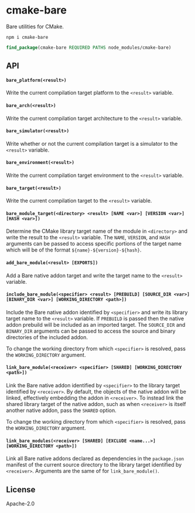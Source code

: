 # cmake-bare

Bare utilities for CMake.

```
npm i cmake-bare
```

```cmake
find_package(cmake-bare REQUIRED PATHS node_modules/cmake-bare)
```

## API

#### `bare_platform(<result>)`

Write the current compilation target platform to the `<result>` variable.

#### `bare_arch(<result>)`

Write the current compilation target architecture to the `<result>` variable.

#### `bare_simulator(<result>)`

Write whether or not the current compilation target is a simulator to the `<result>` variable.

#### `bare_environment(<result>)`

Write the current compilation target environment to the `<result>` variable.

#### `bare_target(<result>)`

Write the current compilation target to the `<result>` variable.

#### `bare_module_target(<directory> <result> [NAME <var>] [VERSION <var>] [HASH <var>])`

Determine the CMake library target name of the module in `<directory>` and write the result to the `<result>` variable. The `NAME`, `VERSION`, and `HASH` arguments can be passed to access specific portions of the target name which will be of the format `${name}-${version}-${hash}`.

#### `add_bare_module(<result> [EXPORTS])`

Add a Bare native addon target and write the target name to the `<result>` variable.

#### `include_bare_module(<specifier> <result> [PREBUILD] [SOURCE_DIR <var>] [BINARY_DIR <var>] [WORKING_DIRECTORY <path>])`

Include the Bare native addon identified by `<specifier>` and write its library target name to the `<result>` variable. If `PREBUILD` is passed then the native addon prebuild will be included as an imported target. The `SOURCE_DIR` and `BINARY_DIR` arguments can be passed to access the source and binary directories of the included addon.

To change the working directory from which `<specifier>` is resolved, pass the `WORKING_DIRECTORY` argument.

#### `link_bare_module(<receiver> <specifier> [SHARED] [WORKING_DIRECTORY <path>])`

Link the Bare native addon identified by `<specifier>` to the library target identified by `<receiver>`. By default, the objects of the native addon will be linked, effectively embedding the addon in `<receiver>`. To instead link the shared library target of the native addon, such as when `<receiver>` is itself another native addon, pass the `SHARED` option.

To change the working directory from which `<specifier>` is resolved, pass the `WORKING_DIRECTORY` argument.

#### `link_bare_modules(<receiver> [SHARED] [EXCLUDE <name...>] [WORKING_DIRECTORY <path>])`

Link all Bare native addons declared as dependencies in the `package.json` manifest of the current source directory to the library target identified by `<receiver>`. Arguments are the same of for `link_bare_module()`.

## License

Apache-2.0
